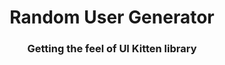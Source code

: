 <h1 align="center">Random User Generator</h1>
<h3 align="center">Getting the feel of UI Kitten library</h3>
